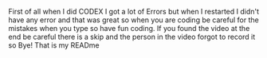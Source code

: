First of all when I did CODEX I got a lot of Errors but when I restarted I didn't have any error and that was great so when you are coding be careful for the mistakes
when you type so have fun coding. If you found the video at the end be careful there is a skip and the person in the video forgot to record it so Bye! That is my READme
